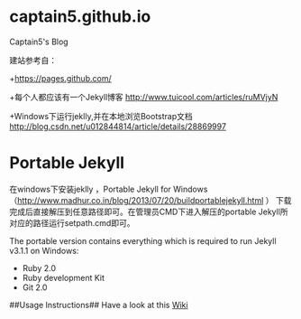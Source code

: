 # captain5.github.io
Captain5's Blog


建站参考自：

+https://pages.github.com/

+每个人都应该有一个Jekyll博客
http://www.tuicool.com/articles/ruMVjyN

+Windows下运行jeklly,并在本地浏览Bootstrap文档
http://blog.csdn.net/u012844814/article/details/28869997

Portable Jekyll
==============
在windows下安装jeklly ，Portable Jekyll for Windows 
（http://www.madhur.co.in/blog/2013/07/20/buildportablejekyll.html ）
下载完成后直接解压到任意路径即可。在管理员CMD下进入解压的portable Jekyll所对应的路径运行setpath.cmd即可。

The portable version contains everything which is required to run Jekyll v3.1.1 on Windows:

* Ruby 2.0
* Ruby development Kit
* Git 2.0

##Usage Instructions##
Have a look at this [Wiki](https://github.com/madhur/PortableJekyll/wiki)


